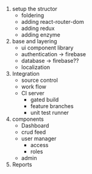 1. setup the structor
    - foldering
    - adding react-router-dom
    - adding redux
    - adding enzyme
2. base and layering
    - ui component library
    - authentication -> firebase
    - database -> firebase??
    - localization
3. Integration
    - source control
    - work flow
    - CI server
        - gated build
        - feature branches
        - unit test runner 
4. components
    - Dashboard
    - crud feed
    - user manager
        - access
        - roles
    - admin
5. Reports   